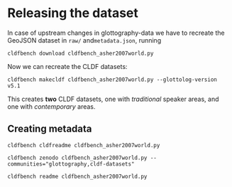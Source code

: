 # Releasing the dataset

In case of upstream changes in glottography-data we have to recreate the GeoJSON dataset in `raw/`
and`metadata.json`, running
```shell
cldfbench download cldfbench_asher2007world.py
```

Now we can recreate the CLDF datasets:
```shell
cldfbench makecldf cldfbench_asher2007world.py --glottolog-version v5.1
```

This creates **two** CLDF datasets, one with *traditional* speaker areas, and one with *contemporary*
areas.


## Creating metadata


```shell
cldfbench cldfreadme cldfbench_asher2007world.py
```

```shell
cldfbench zenodo cldfbench_asher2007world.py --communities="glottography,cldf-datasets"
```

```shell
cldfbench readme cldfbench_asher2007world.py
```
